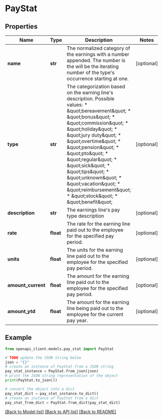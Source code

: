 # PayStat


## Properties

Name | Type | Description | Notes
------------ | ------------- | ------------- | -------------
**name** | **str** | The normalized category of the earnings with a number appended. The number is the will be the iterating number of the type&#39;s occurrence starting at one. | [optional] 
**type** | **str** | The categorization based on the earning line&#39;s description. Possible values: * \&quot;bereavement\&quot;  * \&quot;bonus\&quot;  * \&quot;commission\&quot;  * \&quot;holiday\&quot;  * \&quot;jury duty\&quot;  * \&quot;overtime\&quot;  * \&quot;pension\&quot;  * \&quot;pto\&quot;  * \&quot;regular\&quot;  * \&quot;sick\&quot;  * \&quot;tips\&quot;  * \&quot;unknown\&quot;  * \&quot;vacation\&quot;  * \&quot;reimbursement\&quot;  * \&quot;stock\&quot;  * \&quot;benefit\&quot; | [optional] 
**description** | **str** | The earnings line&#39;s pay type description | [optional] 
**rate** | **float** | The rate for the earning line paid out to the employee for the specified pay period. | [optional] 
**units** | **float** | The units for the earning line paid out to the employee for the specified pay period. | [optional] 
**amount_current** | **float** | The amount for the earning line paid out to the employee for the specified pay period. | [optional] 
**amount_ytd** | **float** | The amount for the earning line being paid out to the employee for the current pay year. | [optional] 

## Example

```python
from openapi_client.models.pay_stat import PayStat

# TODO update the JSON string below
json = "{}"
# create an instance of PayStat from a JSON string
pay_stat_instance = PayStat.from_json(json)
# print the JSON string representation of the object
print(PayStat.to_json())

# convert the object into a dict
pay_stat_dict = pay_stat_instance.to_dict()
# create an instance of PayStat from a dict
pay_stat_from_dict = PayStat.from_dict(pay_stat_dict)
```
[[Back to Model list]](../README.md#documentation-for-models) [[Back to API list]](../README.md#documentation-for-api-endpoints) [[Back to README]](../README.md)


